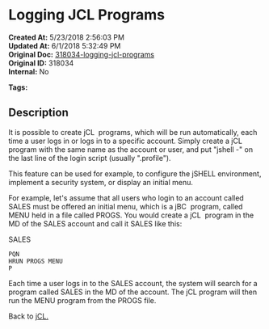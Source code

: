 # Logging JCL Programs

**Created At:** 5/23/2018 2:56:03 PM  
**Updated At:** 6/1/2018 5:32:49 PM  
**Original Doc:** [318034-logging-jcl-programs](https://docs.jbase.com/45792-jcl/318034-logging-jcl-programs)  
**Original ID:** 318034  
**Internal:** No  

**Tags:**
<badge text='jcl' vertical='middle' />

## Description

It is possible to create jCL  programs, which will be run automatically, each time a user logs in or logs in to a specific account. Simply create a jCL program with the same name as the account or user, and put "jshell -" on the last line of the login script (usually ".profile").

This feature can be used for example, to configure the jSHELL environment, implement a security system, or display an initial menu.

For example, let's assume that all users who login to an account called SALES must be offered an initial menu, which is a jBC  program, called MENU held in a file called PROGS. You would create a jCL  program in the MD of the SALES account and call it SALES like this:

SALES

```
PQN
HRUN PROGS MENU
P
```

Each time a user logs in to the SALES account, the system will search for a program called SALES in the MD of the account. The jCL program will then run the MENU program from the PROGS file.

Back to [jCL.](./../README.md)
